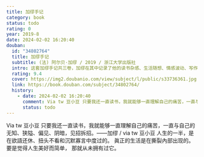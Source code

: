 ```yaml
---
title: 加缪手记
category: book
status: todo
rating: 0
year: 2019-8
date: 2024-02-02 16:20:40
douban:
  id: "34802764"
  title: 加缪手记
  subtitle: (法) 阿尔贝·加缪 / 2019 / 浙江大学出版社
  intro: 这套加缪手记共三卷，加缪在其中记录了他的读书杂感、生活随想、情感波动、写作构思。第一卷包含加缪1935年5月到1942年2月之间的手记，是了解加缪其人及其思想不可或缺的重要记录，更是理解其创作的关键。第二卷是作者自1942年1月至1951年3月的手记，在这卷中，读者可以看到加缪如何面对《局外人》所遭逢的社会议论，《反抗者》出版后引起的激烈笔战，同时他也完成了《西西弗斯神话》《鼠疫》等重要作品，堪称加缪人生的精华时期。手记前两卷在作者去世后不久即出版。但当年还有未曝光的笔记，这正是第三卷的内容。加缪在最后这几本笔记中，与之前相比写了更多他私人生活中的重要事件：希腊旅行、阿尔及利亚战争之惨烈、获得诺贝尔文学奖。这些笔记刚开始只是加缪的写作工具，到后来却更像是他的日记。
  rating: 9.4
  cover: https://img2.doubanio.com/view/subject/l/public/s33736361.jpg
  link: https://book.douban.com/subject/34802764/
  history:
    - date: 2024-02-02 16:20:40
      comment: Via tw 豆小豆 只要我还一直读书，我就能够一直理解自己的痛苦，一直与自己的无知、狭隘、偏见、阴暗，见招拆招。——加缪
      status: todo
---
```


Via tw 豆小豆 只要我还一直读书，我就能够一直理解自己的痛苦，一直与自己的无知、狭隘、偏见、阴暗，见招拆招。——加缪 / via tw 豆小豆 人生的一半，是在欲語还休、扭头不看和沉默寡言中度过的。
眞正的生活是在撕裂內部出现的。
要是觉得人生美好而简单，
那就从未拥有过它。